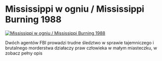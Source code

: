 Mississippi w ogniu / Mississippi Burning 1988 
=============
[![Mississippi w ogniu / Mississippi Burning 1988 ](http://vidos.pl/images/player.gif)](http://vidos.pl/mississippi-w-ogniu-mississippi-burning-1988)

 Dwóch agentów FBI prowadzi trudne śledztwo w sprawie tajemniczego i brutalnego morderstwa działaczy praw człowieka w małym miasteczku, w zobacz pełny opis
